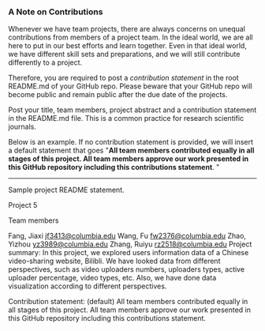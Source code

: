 ### A Note on Contributions

Whenever we have team projects, there are always concerns on unequal contributions from members of a project team. In the ideal world, we are all here to put in our best efforts and learn together. Even in that ideal world, we have different skill sets and preparations, and we will still contribute differently to a project. 

Therefore, you are required to post a *contribution statement* in the root README.md of your GitHub repo. Please beware that your GitHub repo will become public and remain public after the due date of the projects. 

Post your title, team members, project abstract and a contribution statement in the README.md file.  This is a common practice for research scientific journals. 

Below is an example. If no contribution statement is provided, we will insert a default statement that goes "**All team members contributed equally in all stages of this project. All team members approve our work presented in this GitHub repository including this contributions statement**. "

---
Sample project README statement.

Project 5

Team members

Fang, Jiaxi jf3413@columbia.edu
Wang, Fu fw2376@columbia.edu
Zhao, Yizhou yz3989@columbia.edu
Zhang, Ruiyu rz2518@columbia.edu
Project summary: In this project, we explored users information data of a Chinese video-sharing website, Bilibli. We have looked data from different perspectives, such as video uploaders numbers, uploaders types, active uploader percentage, video types, etc. Also, we have done data visualization according to different perspectives.

Contribution statement: (default) All team members contributed equally in all stages of this project. All team members approve our work presented in this GitHub repository including this contributions statement.
